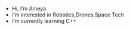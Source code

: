 - Hi, I’m Ameya
- I’m interested in Robotics,Drones,Space Tech
- I’m currently learning C++


<!---
DANGERCOMIX07/DANGERCOMIX07 is a ✨ special ✨ repository because its `README.md` (this file) appears on your GitHub profile.
You can click the Preview link to take a look at your changes.
--->
